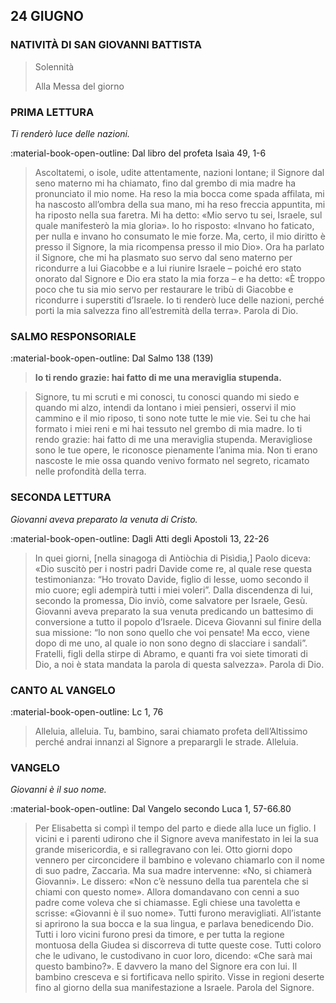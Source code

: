 ## 24 GIUGNO
> 
### NATIVITÀ DI SAN GIOVANNI BATTISTA
> 
> Solennità
> 
> Alla Messa del giorno
> 
### PRIMA LETTURA
*Ti renderò luce delle nazioni.*

:material-book-open-outline: Dal libro del profeta Isaìa
49, 1-6

> Ascoltatemi, o isole, udite attentamente, nazioni lontane; il Signore dal seno materno mi ha chiamato, fino dal grembo di mia madre ha pronunciato il mio nome. Ha reso la mia bocca come spada affilata, mi ha nascosto all’ombra della sua mano, mi ha reso freccia appuntita, mi ha riposto nella sua faretra. Mi ha detto: «Mio servo tu sei, Israele, sul quale manifesterò la mia gloria». Io ho risposto: «Invano ho faticato, per nulla e invano ho consumato le mie forze. Ma, certo, il mio diritto è presso il Signore, la mia ricompensa presso il mio Dio». Ora ha parlato il Signore, che mi ha plasmato suo servo dal seno materno per ricondurre a lui Giacobbe e a lui riunire Israele – poiché ero stato onorato dal Signore e Dio era stato la mia forza – e ha detto: «È troppo poco che tu sia mio servo per restaurare le tribù di Giacobbe e ricondurre i superstiti d’Israele. Io ti renderò luce delle nazioni, perché porti la mia salvezza fino all’estremità della terra». Parola di Dio.
> 
### SALMO RESPONSORIALE
:material-book-open-outline: Dal Salmo 138 (139)

>**Io ti rendo grazie: hai fatto di me una meraviglia stupenda.**

> Signore, tu mi scruti e mi conosci,
> tu conosci quando mi siedo e quando mi alzo,
> intendi da lontano i miei pensieri,
> osservi il mio cammino e il mio riposo,
> ti sono note tutte le mie vie.
> Sei tu che hai formato i miei reni
> e mi hai tessuto nel grembo di mia madre.
> Io ti rendo grazie:
> hai fatto di me una meraviglia stupenda.
> Meravigliose sono le tue opere,
> le riconosce pienamente l’anima mia.
> Non ti erano nascoste le mie ossa
> quando venivo formato nel segreto,
> ricamato nelle profondità della terra.
> 
### SECONDA LETTURA
*Giovanni aveva preparato la venuta di Cristo.*

:material-book-open-outline: Dagli Atti degli Apostoli
13, 22-26

> In quei giorni, [nella sinagoga di Antiòchia di Pisìdia,] Paolo diceva: «Dio suscitò per i nostri padri Davide come re, al quale rese questa testimonianza: “Ho trovato Davide, figlio di Iesse, uomo secondo il mio cuore; egli adempirà tutti i miei voleri”. Dalla discendenza di lui, secondo la promessa, Dio inviò, come salvatore per Israele, Gesù. Giovanni aveva preparato la sua venuta predicando un battesimo di conversione a tutto il popolo d’Israele. Diceva Giovanni sul finire della sua missione: “Io non sono quello che voi pensate! Ma ecco, viene dopo di me uno, al quale io non sono degno di slacciare i sandali”. Fratelli, figli della stirpe di Abramo, e quanti fra voi siete timorati di Dio, a noi è stata mandata la parola di questa salvezza». Parola di Dio.
> 
### CANTO AL VANGELO
:material-book-open-outline: Lc 1, 76

> Alleluia, alleluia.
> Tu, bambino, sarai chiamato profeta dell’Altissimo
> perché andrai innanzi al Signore a preparargli le strade.
> Alleluia.
> 
### VANGELO
*Giovanni è il suo nome.*

:material-book-open-outline: Dal Vangelo secondo Luca
1, 57-66.80

> Per Elisabetta si compì il tempo del parto e diede alla luce un figlio. I vicini e i parenti udirono che il Signore aveva manifestato in lei la sua grande misericordia, e si rallegravano con lei. Otto giorni dopo vennero per circoncidere il bambino e volevano chiamarlo con il nome di suo padre, Zaccarìa. Ma sua madre intervenne: «No, si chiamerà Giovanni». Le dissero: «Non c’è nessuno della tua parentela che si chiami con questo nome». Allora domandavano con cenni a suo padre come voleva che si chiamasse. Egli chiese una tavoletta e scrisse: «Giovanni è il suo nome». Tutti furono meravigliati. All’istante si aprirono la sua bocca e la sua lingua, e parlava benedicendo Dio. Tutti i loro vicini furono presi da timore, e per tutta la regione montuosa della Giudea si discorreva di tutte queste cose. Tutti coloro che le udivano, le custodivano in cuor loro, dicendo: «Che sarà mai questo bambino?». E davvero la mano del Signore era con lui. Il bambino cresceva e si fortificava nello spirito. Visse in regioni deserte fino al giorno della sua manifestazione a Israele. Parola del Signore.